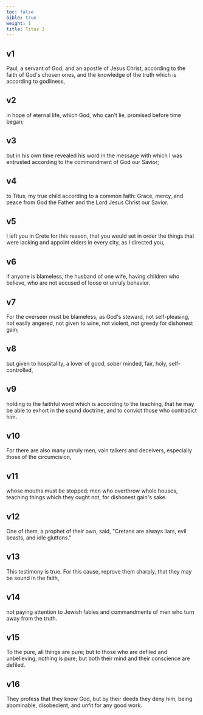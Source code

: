 ```yaml
---
toc: false
bible: true
weight: 1
title: Titus 1
---
```




## v1 
Paul, a servant of God, and an apostle of Jesus Christ, according to the faith of God's chosen ones, and the knowledge of the truth which is according to godliness, 

## v2 
in hope of eternal life, which God, who can't lie, promised before time began; 

## v3 
but in his own time revealed his word in the message with which I was entrusted according to the commandment of God our Savior; 

## v4 
to Titus, my true child according to a common faith: Grace, mercy, and peace from God the Father and the Lord Jesus Christ our Savior. 

## v5 
I left you in Crete for this reason, that you would set in order the things that were lacking and appoint elders in every city, as I directed you, 

## v6 
if anyone is blameless, the husband of one wife, having children who believe, who are not accused of loose or unruly behavior. 

## v7 
For the overseer must be blameless, as God's steward, not self-pleasing, not easily angered, not given to wine, not violent, not greedy for dishonest gain; 

## v8 
but given to hospitality, a lover of good, sober minded, fair, holy, self-controlled, 

## v9 
holding to the faithful word which is according to the teaching, that he may be able to exhort in the sound doctrine, and to convict those who contradict him. 

## v10 
For there are also many unruly men, vain talkers and deceivers, especially those of the circumcision, 

## v11 
whose mouths must be stopped: men who overthrow whole houses, teaching things which they ought not, for dishonest gain's sake. 

## v12 
One of them, a prophet of their own, said, "Cretans are always liars, evil beasts, and idle gluttons." 

## v13 
This testimony is true. For this cause, reprove them sharply, that they may be sound in the faith, 

## v14 
not paying attention to Jewish fables and commandments of men who turn away from the truth. 

## v15 
To the pure, all things are pure; but to those who are defiled and unbelieving, nothing is pure; but both their mind and their conscience are defiled. 

## v16 
They profess that they know God, but by their deeds they deny him, being abominable, disobedient, and unfit for any good work.
